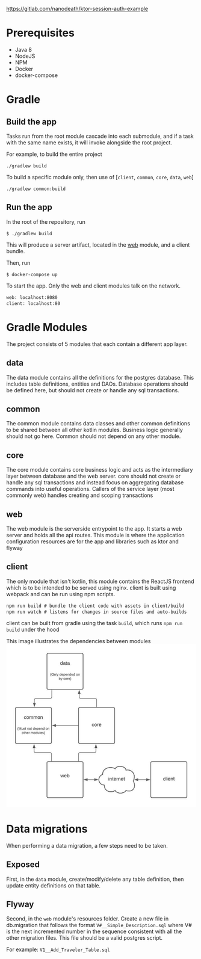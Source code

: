 https://gitlab.com/nanodeath/ktor-session-auth-example

# Prerequisites

* Java 8
* NodeJS
* NPM
* Docker
* docker-compose

# Gradle
## Build the app
Tasks run from the root module cascade into each submodule, and if a task with the
same name exists, it will invoke alongside the root project.

For example, to build the entire project
    
    ./gradlew build
    
To build a specific module only, then use of \[`client`, `common`, `core`, `data`, `web`\]

    ./gradlew common:build

## Run the app
In the root of the repository, run

    $ ./gradlew build

This will produce a server artifact, located in the [web](web/build/libs/shadow.jar) module, and 
a client bundle.

Then, run

    $ docker-compose up
    
To start the app.  Only the web and client modules talk on the network.

    web: localhost:8080
    client: localhost:80


# Gradle Modules
The project consists of 5 modules that each contain a different app layer.

## data
The data module contains all the definitions for the postgres database.  This 
includes table definitions, entities and DAOs.  Database operations should be defined
here, but should not create or handle any sql transactions.  

## common
The common module contains data classes and other common definitions to be shared
between all other kotlin modules.  Business logic generally should not go here.
Common should not depend on any other module.

## core
The core module contains core business logic and acts as the intermediary layer
between database and the web server.  core should not create or handle any sql
transactions and instead focus on aggregating database commands into useful operations.
Callers of the service layer (most commonly web) handles creating and scoping transactions

## web
The web module is the serverside entrypoint to the app.  It starts a web server
and holds all the api routes.  This module is where the application configuration
resources are for the app and libraries such as ktor and flyway

## client
The only module that isn't kotlin, this module contains the ReactJS frontend which
is to be intended to be served using nginx.  client is built using webpack and can
be run using npm scripts.

    npm run build # bundle the client code with assets in client/build
    npm run watch # listens for changes in source files and auto-builds
    
client can be built from gradle using the task `build`, which runs `npm run build` under the hood

This image illustrates the dependencies between modules
![](docs/modules.jpeg)


# Data migrations

When performing a data migration, a few steps need to be taken.

## Exposed
First, in the `data` module, create/modify/delete any table definition, then update
entity definitions on that table.

## Flyway
Second, in the `web` module's resources folder.  Create a new file in db.migration
that follows the format `V#__Simple_Description.sql` where V# is the next incremented
number in the sequence consistent with all the other migration files.  This file should
be a valid postgres script.

For example: `V1__Add_Traveler_Table.sql` 
